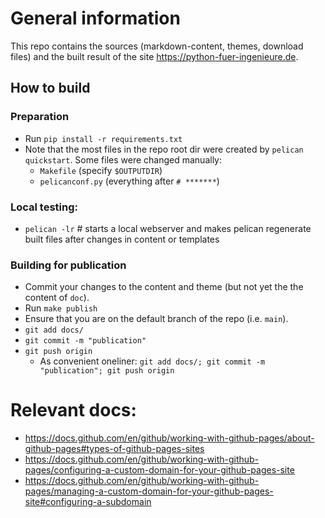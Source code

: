 # General information

This repo contains the sources (markdown-content, themes, download files) and the built result of the site <https://python-fuer-ingenieure.de>.



## How to build

### Preparation

- Run `pip install -r requirements.txt`
- Note that the most files in the repo root dir were created by `pelican quickstart`. Some files were changed manually:
    - `Makefile` (specify `$OUTPUTDIR`)
    - `pelicanconf.py` (everything after `# *******`)

### Local testing:

- `pelican -lr` # starts a local webserver and makes pelican regenerate built files after changes in content or templates

### Building for publication

- Commit your changes to the content and theme (but not yet the the content of `doc`).
- Run `make publish`
- Ensure that you are on the default branch of the repo (i.e. `main`).
- `git add docs/`
- `git commit -m "publication"`
- `git push origin`
    - As convenient oneliner: `git add docs/; git commit -m "publication"; git push origin`


# Relevant docs:


- https://docs.github.com/en/github/working-with-github-pages/about-github-pages#types-of-github-pages-sites
- https://docs.github.com/en/github/working-with-github-pages/configuring-a-custom-domain-for-your-github-pages-site
- https://docs.github.com/en/github/working-with-github-pages/managing-a-custom-domain-for-your-github-pages-site#configuring-a-subdomain
